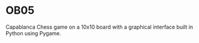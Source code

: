 # OB05
Capablanca Chess game on a 10x10 board with a graphical interface built in Python using Pygame.
